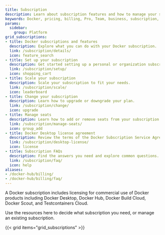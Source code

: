 ```yaml
---
title: Subscription
description: Learn about subscription features and how to manage your subscription
keywords: Docker, pricing, billing, Pro, Team, business, subscription, tier, plan
params:
  sidebar:
    group: Platform
grid_subscriptions:
- title: Docker subscriptions and features
  description: Explore what you can do with your Docker subscription.
  link: /subscription/details/
  icon: feature_search
- title: Set up your subscription
  description: Get started setting up a personal or organization subscription.
  link: /subscription/setup/
  icon: shopping_cart
- title: Scale your subscription
  description: Scale your subscription to fit your needs.
  link: /subscription/scale/
  icon: leaderboard
- title: Change your subscription
  description: Learn how to upgrade or downgrade your plan.
  link: /subscription/change/
  icon: upgrade
- title: Manage seats
  description: Learn how to add or remove seats from your subscription.
  link: /subscription/manage-seats/
  icon: group_add
- title: Docker Desktop license agreement
  description: Review the terms of the Docker Subscription Service Agreement.
  link: /subscription/desktop-license/
  icon: license
- title: Subscription FAQs
  description: Find the answers you need and explore common questions.
  link: /subscription/faq/
  icon: help
aliases:
- /docker-hub/billing/
- /docker-hub/billing/faq/
---
```


A Docker subscription includes licensing for commercial use of Docker products
including Docker Desktop, Docker Hub, Docker Build Cloud, Docker Scout, and
Testcontainers Cloud.

Use the resources here to decide what subscription you need, or manage an existing subscription.

{{< grid items="grid_subscriptions" >}}
